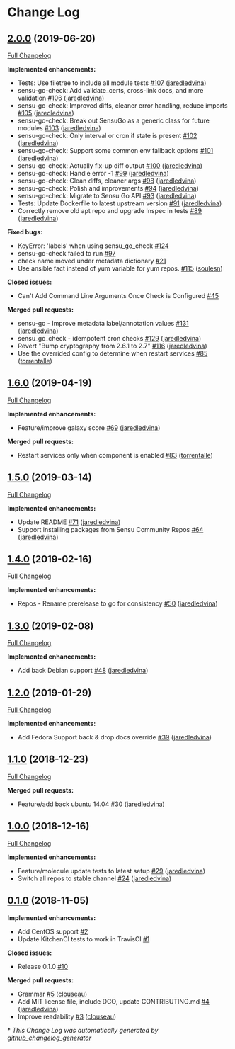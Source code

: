 # Change Log

## [2.0.0](https://github.com/jaredledvina/sensu-go-ansible/tree/2.0.0) (2019-06-20)
[Full Changelog](https://github.com/jaredledvina/sensu-go-ansible/compare/1.6.0...2.0.0)

**Implemented enhancements:**

- Tests: Use filetree to include all module tests [\#107](https://github.com/jaredledvina/sensu-go-ansible/pull/107) ([jaredledvina](https://github.com/jaredledvina))
- sensu-go-check: Add validate\_certs, cross-link docs, and more validation [\#106](https://github.com/jaredledvina/sensu-go-ansible/pull/106) ([jaredledvina](https://github.com/jaredledvina))
- sensu-go-check: Improved diffs, cleaner error handling, reduce imports [\#105](https://github.com/jaredledvina/sensu-go-ansible/pull/105) ([jaredledvina](https://github.com/jaredledvina))
- sensu-go-check: Break out SensuGo as a generic class for future modules [\#103](https://github.com/jaredledvina/sensu-go-ansible/pull/103) ([jaredledvina](https://github.com/jaredledvina))
- sensu-go-check: Only interval or cron if state is present [\#102](https://github.com/jaredledvina/sensu-go-ansible/pull/102) ([jaredledvina](https://github.com/jaredledvina))
- sensu-go-check: Support some common env fallback options [\#101](https://github.com/jaredledvina/sensu-go-ansible/pull/101) ([jaredledvina](https://github.com/jaredledvina))
- sensu-go-check: Actually fix-up diff output [\#100](https://github.com/jaredledvina/sensu-go-ansible/pull/100) ([jaredledvina](https://github.com/jaredledvina))
- sensu-go-check: Handle error -1 [\#99](https://github.com/jaredledvina/sensu-go-ansible/pull/99) ([jaredledvina](https://github.com/jaredledvina))
- sensu-go-check: Clean diffs, cleaner args [\#98](https://github.com/jaredledvina/sensu-go-ansible/pull/98) ([jaredledvina](https://github.com/jaredledvina))
- sensu-go-check: Polish and improvements [\#94](https://github.com/jaredledvina/sensu-go-ansible/pull/94) ([jaredledvina](https://github.com/jaredledvina))
- sensu-go-check: Migrate to Sensu Go API [\#93](https://github.com/jaredledvina/sensu-go-ansible/pull/93) ([jaredledvina](https://github.com/jaredledvina))
- Tests: Update Dockerfile to latest upstream version [\#91](https://github.com/jaredledvina/sensu-go-ansible/pull/91) ([jaredledvina](https://github.com/jaredledvina))
- Correctly remove old apt repo and upgrade Inspec in tests [\#89](https://github.com/jaredledvina/sensu-go-ansible/pull/89) ([jaredledvina](https://github.com/jaredledvina))

**Fixed bugs:**

- KeyError: 'labels' when using sensu\_go\_check [\#124](https://github.com/jaredledvina/sensu-go-ansible/issues/124)
- sensu-go-check failed to run [\#97](https://github.com/jaredledvina/sensu-go-ansible/issues/97)
- check name moved under metadata dictionary [\#21](https://github.com/jaredledvina/sensu-go-ansible/issues/21)
- Use ansible fact instead of yum variable for yum repos. [\#115](https://github.com/jaredledvina/sensu-go-ansible/pull/115) ([soulesn](https://github.com/soulesn))

**Closed issues:**

- Can't Add Command Line Arguments Once Check is Configured [\#45](https://github.com/jaredledvina/sensu-go-ansible/issues/45)

**Merged pull requests:**

- sensu-go - Improve metadata label/annotation values [\#131](https://github.com/jaredledvina/sensu-go-ansible/pull/131) ([jaredledvina](https://github.com/jaredledvina))
- sensu\_go\_check - idempotent cron checks [\#129](https://github.com/jaredledvina/sensu-go-ansible/pull/129) ([jaredledvina](https://github.com/jaredledvina))
- Revert "Bump cryptography from 2.6.1 to 2.7" [\#116](https://github.com/jaredledvina/sensu-go-ansible/pull/116) ([jaredledvina](https://github.com/jaredledvina))
- Use the overrided config to determine when restart services [\#85](https://github.com/jaredledvina/sensu-go-ansible/pull/85) ([torrentalle](https://github.com/torrentalle))

## [1.6.0](https://github.com/jaredledvina/sensu-go-ansible/tree/1.6.0) (2019-04-19)
[Full Changelog](https://github.com/jaredledvina/sensu-go-ansible/compare/1.5.0...1.6.0)

**Implemented enhancements:**

- Feature/improve galaxy score [\#69](https://github.com/jaredledvina/sensu-go-ansible/pull/69) ([jaredledvina](https://github.com/jaredledvina))

**Merged pull requests:**

- Restart services only when component is enabled [\#83](https://github.com/jaredledvina/sensu-go-ansible/pull/83) ([torrentalle](https://github.com/torrentalle))

## [1.5.0](https://github.com/jaredledvina/sensu-go-ansible/tree/1.5.0) (2019-03-14)
[Full Changelog](https://github.com/jaredledvina/sensu-go-ansible/compare/1.4.0...1.5.0)

**Implemented enhancements:**

- Update README [\#71](https://github.com/jaredledvina/sensu-go-ansible/pull/71) ([jaredledvina](https://github.com/jaredledvina))
- Support installing packages from Sensu Community Repos [\#64](https://github.com/jaredledvina/sensu-go-ansible/pull/64) ([jaredledvina](https://github.com/jaredledvina))

## [1.4.0](https://github.com/jaredledvina/sensu-go-ansible/tree/1.4.0) (2019-02-16)
[Full Changelog](https://github.com/jaredledvina/sensu-go-ansible/compare/1.3.0...1.4.0)

**Implemented enhancements:**

- Repos - Rename prerelease to go for consistency [\#50](https://github.com/jaredledvina/sensu-go-ansible/pull/50) ([jaredledvina](https://github.com/jaredledvina))

## [1.3.0](https://github.com/jaredledvina/sensu-go-ansible/tree/1.3.0) (2019-02-08)
[Full Changelog](https://github.com/jaredledvina/sensu-go-ansible/compare/1.2.0...1.3.0)

**Implemented enhancements:**

- Add back Debian support [\#48](https://github.com/jaredledvina/sensu-go-ansible/pull/48) ([jaredledvina](https://github.com/jaredledvina))

## [1.2.0](https://github.com/jaredledvina/sensu-go-ansible/tree/1.2.0) (2019-01-29)
[Full Changelog](https://github.com/jaredledvina/sensu-go-ansible/compare/1.1.0...1.2.0)

**Implemented enhancements:**

- Add Fedora Support back & drop docs override [\#39](https://github.com/jaredledvina/sensu-go-ansible/pull/39) ([jaredledvina](https://github.com/jaredledvina))

## [1.1.0](https://github.com/jaredledvina/sensu-go-ansible/tree/1.1.0) (2018-12-23)
[Full Changelog](https://github.com/jaredledvina/sensu-go-ansible/compare/1.0.0...1.1.0)

**Merged pull requests:**

- Feature/add back ubuntu 14.04 [\#30](https://github.com/jaredledvina/sensu-go-ansible/pull/30) ([jaredledvina](https://github.com/jaredledvina))

## [1.0.0](https://github.com/jaredledvina/sensu-go-ansible/tree/1.0.0) (2018-12-16)
[Full Changelog](https://github.com/jaredledvina/sensu-go-ansible/compare/0.1.0...1.0.0)

**Implemented enhancements:**

- Feature/molecule update tests to latest setup [\#29](https://github.com/jaredledvina/sensu-go-ansible/pull/29) ([jaredledvina](https://github.com/jaredledvina))
- Switch all repos to stable channel [\#24](https://github.com/jaredledvina/sensu-go-ansible/pull/24) ([jaredledvina](https://github.com/jaredledvina))

## [0.1.0](https://github.com/jaredledvina/sensu-go-ansible/tree/0.1.0) (2018-11-05)
**Implemented enhancements:**

- Add CentOS support [\#2](https://github.com/jaredledvina/sensu-go-ansible/issues/2)
- Update KitchenCI tests to work in TravisCI [\#1](https://github.com/jaredledvina/sensu-go-ansible/issues/1)

**Closed issues:**

- Release 0.1.0 [\#10](https://github.com/jaredledvina/sensu-go-ansible/issues/10)

**Merged pull requests:**

- Grammar [\#5](https://github.com/jaredledvina/sensu-go-ansible/pull/5) ([clouseau](https://github.com/clouseau))
- Add MIT license file, include DCO, update CONTRIBUTING.md [\#4](https://github.com/jaredledvina/sensu-go-ansible/pull/4) ([jaredledvina](https://github.com/jaredledvina))
- Improve readability [\#3](https://github.com/jaredledvina/sensu-go-ansible/pull/3) ([clouseau](https://github.com/clouseau))



\* *This Change Log was automatically generated by [github_changelog_generator](https://github.com/skywinder/Github-Changelog-Generator)*